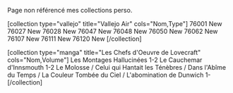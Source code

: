 Page non référencé  mes collections perso.

[collection type="vallejo" title="Vallejo Air" cols="Nom,Type"]
76001	New
76027	New
76028	New
76047	New
76048	New
76050	New
76062	New
76107	New
76111	New
76120	New
[/collection]

[collection type="manga" title="Les Chefs d'Oeuvre de Lovecraft" cols="Nom,Volume"]
Les Montages Hallucinées	1-2
Le Cauchemar d'Innsmouth	1-2
Le Molosse	/
Celui qui Hantait les Ténèbres	/
Dans l'Abîme du Temps	/
La  Couleur Tombée du Ciel	/
L'abomination de Dunwich	1-
[/collection]


